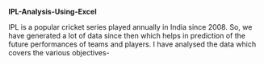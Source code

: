 ****IPL-Analysis-Using-Excel****

IPL is a popular cricket series played annually in India since 2008. So, we have generated a lot of data since then which helps in prediction of the future performances of teams and players. I have analysed the data which covers the various objectives-
